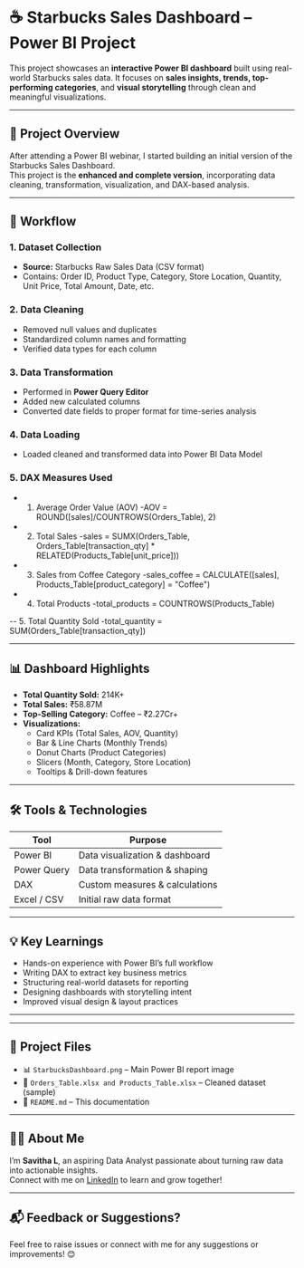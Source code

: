 # ☕ Starbucks Sales Dashboard – Power BI Project

This project showcases an **interactive Power BI dashboard** built using real-world Starbucks sales data. It focuses on **sales insights, trends, top-performing categories**, and **visual storytelling** through clean and meaningful visualizations.

---

## 📌 Project Overview

After attending a Power BI webinar, I started building an initial version of the Starbucks Sales Dashboard.  
This project is the **enhanced and complete version**, incorporating data cleaning, transformation, visualization, and DAX-based analysis.

---

## 🔄 Workflow

### 1. Dataset Collection
- **Source:** Starbucks Raw Sales Data (CSV format)
- Contains: Order ID, Product Type, Category, Store Location, Quantity, Unit Price, Total Amount, Date, etc.

### 2. Data Cleaning
- Removed null values and duplicates
- Standardized column names and formatting
- Verified data types for each column

### 3. Data Transformation
- Performed in **Power Query Editor**
- Added new calculated columns
- Converted date fields to proper format for time-series analysis

### 4. Data Loading
- Loaded cleaned and transformed data into Power BI Data Model

### 5. DAX Measures Used
- 1. Average Order Value (AOV)
-AOV = ROUND([sales]/COUNTROWS(Orders_Table), 2)

- 2. Total Sales
-sales = SUMX(Orders_Table, Orders_Table[transaction_qty] * RELATED(Products_Table[unit_price]))

- 3. Sales from Coffee Category
-sales_coffee = CALCULATE([sales], Products_Table[product_category] = "Coffee")

- 4. Total Products
-total_products = COUNTROWS(Products_Table)

-- 5. Total Quantity Sold
-total_quantity = SUM(Orders_Table[transaction_qty])

---

## 📊 Dashboard Highlights

- **Total Quantity Sold:** 214K+  
- **Total Sales:** ₹58.87M  
- **Top-Selling Category:** Coffee – ₹2.27Cr+  
- **Visualizations:**
  - Card KPIs (Total Sales, AOV, Quantity)
  - Bar & Line Charts (Monthly Trends)
  - Donut Charts (Product Categories)
  - Slicers (Month, Category, Store Location)
  - Tooltips & Drill-down features

---

## 🛠️ Tools & Technologies

| Tool            | Purpose                         |
|-----------------|---------------------------------|
| Power BI        | Data visualization & dashboard  |
| Power Query     | Data transformation & shaping   |
| DAX             | Custom measures & calculations  |
| Excel / CSV     | Initial raw data format         |

---

## 💡 Key Learnings

- Hands-on experience with Power BI’s full workflow  
- Writing DAX to extract key business metrics  
- Structuring real-world datasets for reporting  
- Designing dashboards with storytelling intent  
- Improved visual design & layout practices

---



---

## 📁 Project Files

- 📊 `StarbucksDashboard.png` – Main Power BI report image  
- 📄 `Orders_Table.xlsx and Products_Table.xlsx` – Cleaned dataset (sample)  
- 📝 `README.md` – This documentation

---

## 🙋‍♀️ About Me

I’m **Savitha L**, an aspiring Data Analyst passionate about turning raw data into actionable insights.  
Connect with me on [LinkedIn](https://www.linkedin.com/in/savitha-l-18a750282/) to learn and grow together!

---

## 📬 Feedback or Suggestions?

Feel free to raise issues or connect with me for any suggestions or improvements! 😊  
